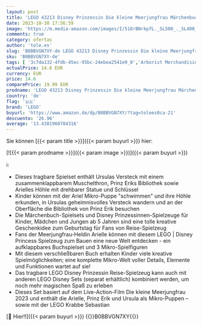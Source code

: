 ```yaml
---
layout: post
title: 'LEGO 43213 Disney Prinzessin Die kleine Meerjungfrau Märchenbuch Spielzeug zum Bauen für Kinder  Mädchen und Jungen ab 5 Jahren mit Arielle und Prinz Erik Mikro-Puppen  2023 Film'
date: 2023-10-30 17:56:59
image: 'https://m.media-amazon.com/images/I/51OrBNrkpfL._SL500_._SL400_.jpg'
comments: true
category: ofertas
author: 'tole.es'
slug: 'B0BBVGN7XY-de LEGO 43213 Disney Prinzessin Die kleine Meerjungfrau...'
sku: 'B0BBVGN7XY-de'
tags: [ '3c7da132-4fdb-45ec-95bc-24ebea2541e9_0','Arborist Merchandising Root','Bauspielzeug & Konstruktionsspielzeug','Bauspielzeugsets','Custom Stores','LEGO','Self Service','Spielzeug','lego','🇩🇪', ]
actualPrice: 14.6 EUR
currency: EUR
price: 14.6
comparePrice: 19.99 EUR
prodname: 'LEGO 43213 Disney Prinzessin Die kleine Meerjungfrau Märchenbuch Spielzeug zum Bauen für Kinder  Mädchen und Jungen ab 5 Jahren mit Arielle und Prinz Erik Mikro-Puppen  2023 Film'
country: 'de'
flag: '🇩🇪'
brand: 'LEGO'
buyurl: 'https://www.amazon.de/dp/B0BBVGN7XY/?tag=tolees0ca-21'
descuento: '26.96'
average: '13.4301960784316'
---
```


Sie können [{{< param title >}}]({{< param buyurl >}}) hier:

[![{{< param prodname >}}]({{< param image >}})]({{< param buyurl >}})

ℹ️:

- Dieses tragbare Spielset enthält Ursulas Versteck mit einem zusammenklappbarem Muschelthron, Prinz Eriks Bibliothek sowie Arielles Höhle mit drehbarer Statue und Schlüssel
- Kinder können mit der Ariel Mikro-Puppe "schwimmen" und ihre Höhle erkunden, in Ursulas geheimnisvolles Versteck wandern und an der Oberfläche die Bibliothek von Prinz Erik besuchen
- Die Märchenbuch-Spielsets und Disney Prinzessinnen-Spielzeuge für Kinder, Mädchen und Jungen ab 5 Jahren sind eine tolle kreative Geschenkidee zum Geburtstag für Fans von Reise-Spielzeug
- Fans der Meerjungfrau-Heldin Arielle können mit diesem LEGO | Disney Princess Spielzeug zum Bauen eine neue Welt entdecken - ein aufklappbares Buchspielset und 3 Mikro-Spielfiguren
- Mit diesem verschließbaren Buch erhalten Kinder viele kreative Spielmöglichkeiten; eine komplette Mikro-Welt voller Details, Elemente und Funktionen wartet auf sie!
- Das tragbare LEGO Disney Prinzessin Reise-Spielzeug kann auch mit anderen LEGO Disney Sets (separat erhältlich) kombiniert werden, um noch mehr magischen Spaß zu erleben
- Dieses Set basiert auf dem Live-Action-Film Die kleine Meerjungfrau 2023 und enthält die Arielle, Prinz Erik und Ursula als Mikro-Puppen – sowie mit der LEGO Krabbe Sebastian

[🛒 Hier!!]({{< param buyurl >}})
{{<world>}}B0BBVGN7XY{{</world>}}
